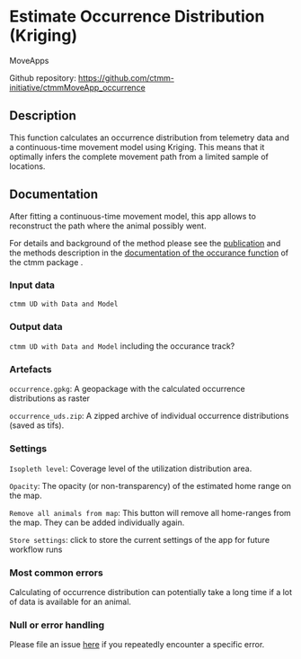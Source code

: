 # Estimate Occurrence Distribution (Kriging)

MoveApps

Github repository: https://github.com/ctmm-initiative/ctmmMoveApp_occurrence

## Description
This function calculates an occurrence distribution from telemetry data and a continuous-time movement model using Kriging. This means that it optimally infers the complete movement path from a limited sample of locations.

## Documentation
After fitting a continuous-time movement model, this app allows to reconstruct the path where the animal possibly went.

For details and background of the method please see the [publication](https://esajournals.onlinelibrary.wiley.com/doi/full/10.1890/15-1607.1) and the methods description in the [documentation of the occurance function](https://ctmm-initiative.github.io/ctmm/reference/occurrence.html) of the ctmm package .

### Input data
`ctmm UD with Data and Model`

### Output data
`ctmm UD with Data and Model` including the occurance track?

### Artefacts

`occurrence.gpkg`: A geopackage with the calculated occurrence distributions as raster

`occurrence_uds.zip`: A zipped archive of individual occurrence distributions (saved as tifs). 

### Settings

`Isopleth level`: Coverage level of the utilization distribution area. 

`Opacity`: The opacity (or non-transparency) of the estimated home range on the map. 

`Remove all animals from map`: This button will remove all home-ranges from the map. They can be added individually again. 

`Store settings`: click to store the current settings of the app for future workflow runs

### Most common errors
Calculating of occurrence distribution can potentially take a long time if a lot of data is available for an animal. 

### Null or error handling
Please file an issue [here](https://github.com/ctmm-initiative/ctmmMoveApp_occurrence/issues) if you repeatedly encounter a specific error.
